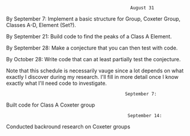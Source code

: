                                                    August 31

By September 7: Implement a basic structure for Group, Coxeter Group, Classes A-D, Element (Set?).

By September 21: Build code to find the peaks of a Class A Element.

By September 28: Make a conjecture that you can then test with code.

By October 28: Write code that can at least partially test the conjecture.

Note that this schedule is necessarily vauge since a lot depends on what exactly I discover during my research. I'll fill in more detail once I know exactly what I'll need code to investigate.


                                                 September 7: 
Built code for Class A Coxeter group

                                                  September 14:
Conducted backround research on Coxeter groups

